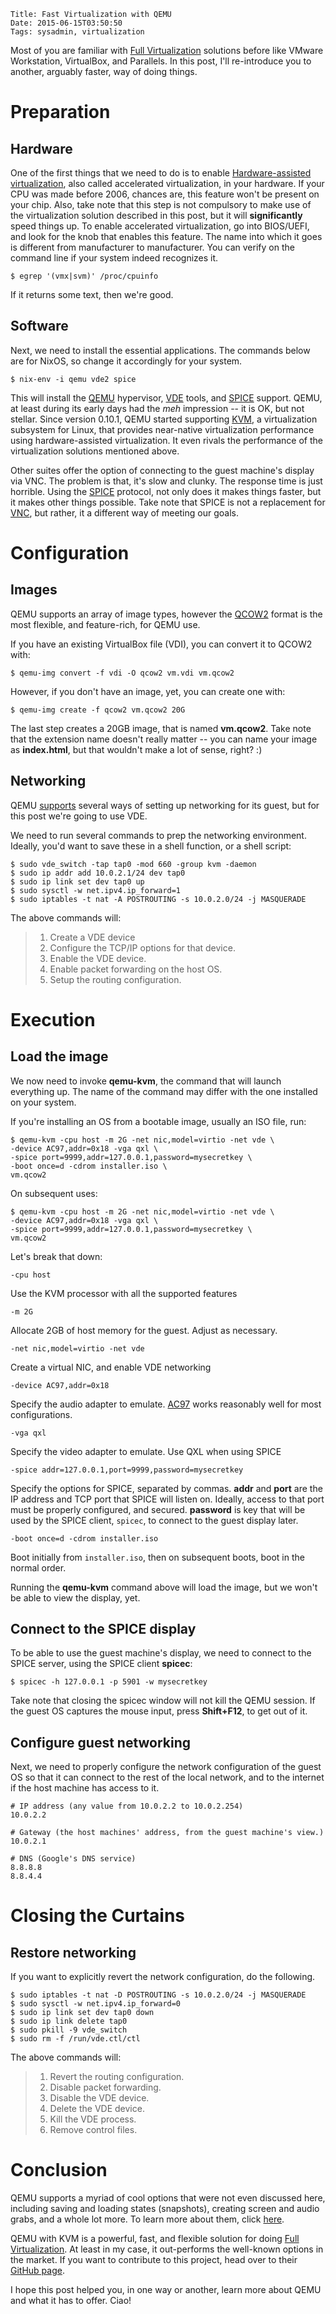     Title: Fast Virtualization with QEMU
    Date: 2015-06-15T03:50:50
    Tags: sysadmin, virtualization

Most of you are familiar with
[Full Virtualization](https://en.wikipedia.org/wiki/Full_virtualization)
solutions before like VMware Workstation, VirtualBox, and
Parallels. In this post, I'll re-introduce you to another, arguably
faster, way of doing things.

<!-- more -->

# Preparation

## Hardware
One of the first things that we need to do is to enable
[Hardware-assisted virtualization](https://en.wikipedia.org/wiki/Hardware-assisted_virtualization),
also called accelerated virtualization, in your hardware. If your CPU
was made before 2006, chances are, this feature won't be present on
your chip. Also, take note that this step is not compulsory to make
use of the virtualization solution described in this post, but it will
**significantly** speed things up. To enable accelerated
virtualization, go into BIOS/UEFI, and look for the knob that enables
this feature. The name into which it goes is different from
manufacturer to manufacturer. You can verify on the command line if
your system indeed recognizes it.

```console
$ egrep '(vmx|svm)' /proc/cpuinfo
```

If it returns some text, then we're good.

## Software
Next, we need to install the essential applications. The commands
below are for NixOS, so change it accordingly for your system.

```console
$ nix-env -i qemu vde2 spice
```

This will install the [QEMU](http://wiki.qemu.org/) hypervisor,
[VDE](http://vde.sourceforge.net/) tools, and
[SPICE](http://www.spice-space.org/) support. QEMU, at least during
its early days had the _meh_ impression -- it is OK, but not
stellar. Since version 0.10.1, QEMU started supporting
[KVM](http://www.linux-kvm.org/), a virtualization subsystem for
Linux, that provides near-native virtualization performance using
hardware-assisted virtualization. It even rivals the performance of
the virtualization solutions mentioned above.

Other suites offer the option of connecting to the guest machine's
display via VNC. The problem is that, it's slow and clunky. The
response time is just horrible. Using the
[SPICE](http://www.spice-space.org/) protocol, not only does it makes
things faster, but it makes other things possible. Take note that
SPICE is not a replacement for
[VNC](https://en.wikipedia.org/wiki/Virtual_Network_Computing), but
rather, it a different way of meeting our goals.


# Configuration

## Images
QEMU supports an array of image types, however the
[QCOW2](https://en.wikipedia.org/wiki/Qcow) format is the most
flexible, and feature-rich, for QEMU use.

If you have an existing VirtualBox file (VDI), you can convert it to
QCOW2 with:

```console
$ qemu-img convert -f vdi -O qcow2 vm.vdi vm.qcow2
```

However, if you don't have an image, yet, you can create one with:

```console
$ qemu-img create -f qcow2 vm.qcow2 20G
```

The last step creates a 20GB image, that is named **vm.qcow2**. Take
note that the extension name doesn't really matter -- you can name
your image as **index.html**, but that wouldn't make a lot of sense,
right? :)

## Networking
QEMU [supports](http://wiki.qemu.org/Documentation/Networking)
several ways of setting up networking for its guest, but for this post
we're going to use VDE.

We need to run several commands to prep the networking
environment. Ideally, you'd want to save these in a shell function, or
a shell script:

```console
$ sudo vde_switch -tap tap0 -mod 660 -group kvm -daemon
$ sudo ip addr add 10.0.2.1/24 dev tap0
$ sudo ip link set dev tap0 up
$ sudo sysctl -w net.ipv4.ip_forward=1
$ sudo iptables -t nat -A POSTROUTING -s 10.0.2.0/24 -j MASQUERADE
```

The above commands will:

> 1. Create a VDE device
> 2. Configure the TCP/IP options for that device.
> 3. Enable the VDE device.
> 4. Enable packet forwarding on the host OS.
> 5. Setup the routing configuration.

# Execution

## Load the image
We now need to invoke **qemu-kvm**, the command that will launch
everything up. The name of the command may differ with the one
installed on your system.

If you're installing an OS from a bootable image, usually an ISO file,
run:

```console
$ qemu-kvm -cpu host -m 2G -net nic,model=virtio -net vde \
-device AC97,addr=0x18 -vga qxl \
-spice port=9999,addr=127.0.0.1,password=mysecretkey \
-boot once=d -cdrom installer.iso \
vm.qcow2
```

On subsequent uses:

```console
$ qemu-kvm -cpu host -m 2G -net nic,model=virtio -net vde \
-device AC97,addr=0x18 -vga qxl \
-spice port=9999,addr=127.0.0.1,password=mysecretkey \
vm.qcow2
```

Let's break that down:

```
-cpu host
```
Use the KVM processor with all the supported features

```
-m 2G
```
Allocate 2GB of host memory for the guest. Adjust as necessary.

```
-net nic,model=virtio -net vde
```
Create a virtual NIC, and enable VDE networking

```
-device AC97,addr=0x18
```
Specify the audio adapter to
emulate. [AC97](https://en.wikipedia.org/wiki/AC%2797) works
reasonably well for most configurations.

```
-vga qxl
```
Specify the video adapter to emulate. Use QXL when using SPICE

```
-spice addr=127.0.0.1,port=9999,password=mysecretkey
```
Specify the options for SPICE, separated by commas. **addr** and
**port** are the IP address and TCP port that SPICE will listen
on. Ideally, access to that port must be properly configured, and
secured. **password** is key that will be used by the SPICE client,
`spicec`, to connect to the guest display later.

```
-boot once=d -cdrom installer.iso
```
Boot initially from `installer.iso`, then on subsequent boots, boot in
the normal order.

Running the **qemu-kvm** command above will load the image, but we
won't be able to view the display, yet.

## Connect to the SPICE display
To be able to use the guest machine's display, we need to connect to
the SPICE server, using the SPICE client **spicec**:

```console
$ spicec -h 127.0.0.1 -p 5901 -w mysecretkey
```

Take note that closing the spicec window will not kill the QEMU
session. If the guest OS captures the mouse input, press
**Shift+F12**, to get out of it.

## Configure guest networking
Next, we need to properly configure the network configuration of the
guest OS so that it can connect to the rest of the local network, and
to the internet if the host machine has access to it.

```
# IP address (any value from 10.0.2.2 to 10.0.2.254)
10.0.2.2

# Gateway (the host machines' address, from the guest machine's view.)
10.0.2.1

# DNS (Google's DNS service)
8.8.8.8
8.8.4.4
```

# Closing the Curtains

## Restore networking
If you want to explicitly revert the network configuration, do the
following.

```console
$ sudo iptables -t nat -D POSTROUTING -s 10.0.2.0/24 -j MASQUERADE
$ sudo sysctl -w net.ipv4.ip_forward=0
$ sudo ip link set dev tap0 down
$ sudo ip link delete tap0
$ sudo pkill -9 vde_switch
$ sudo rm -f /run/vde.ctl/ctl
```

The above commands will:

> 1. Revert the routing configuration.
> 2. Disable packet forwarding.
> 3. Disable the VDE device.
> 4. Delete the VDE device.
> 5. Kill the VDE process.
> 6. Remove control files.

# Conclusion
QEMU supports a myriad of cool options that were not even discussed
here, including saving and loading states (snapshots), creating screen
and audio grabs, and a whole lot more. To learn more about them, click
[here](http://wiki.qemu-project.org/Main_Page).

QEMU with KVM is a powerful, fast, and flexible solution for doing
[Full Virtualization](https://en.wikipedia.org/wiki/Full_virtualization). At
least in my case, it out-performs the well-known options in the
market. If you want to contribute to this project, head over to their
[GitHub page](https://github.com/qemu/qemu).

I hope this post helped you, in one way or another, learn more about
QEMU and what it has to offer. Ciao!
